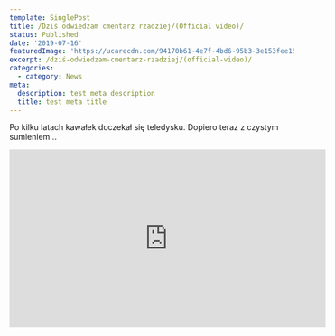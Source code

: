 ```yaml
---
template: SinglePost
title: /Dziś odwiedzam cmentarz rzadziej/(Official video)/
status: Published
date: '2019-07-16'
featuredImage: 'https://ucarecdn.com/94170b61-4e7f-4bd6-95b3-3e153fee1582/'
excerpt: /dziś-odwiedzam-cmentarz-rzadziej/(official-video)/
categories:
  - category: News
meta:
  description: test meta description
  title: test meta title
---
```

  Po kilku latach kawałek doczekał się teledysku.
Dopiero teraz z czystym sumieniem...
 

<iframe width="560" height="315" src="https://www.youtube.com/embed/-FR6fp1WCXQ" frameborder="0" allow="accelerometer; autoplay; encrypted-media; gyroscope; picture-in-picture" allowfullscreen></iframe>
